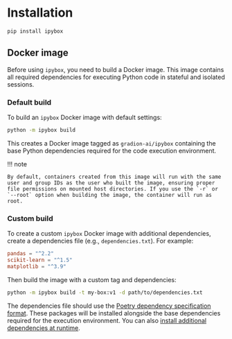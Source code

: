 # Installation

```bash
pip install ipybox
```

## Docker image

Before using `ipybox`, you need to build a Docker image. This image contains all required dependencies for executing Python code in stateful and isolated sessions.

### Default build

To build an `ipybox` Docker image with default settings:

```bash
python -m ipybox build
```

This creates a Docker image tagged as `gradion-ai/ipybox` containing the base Python dependencies required for the code execution environment.

!!! note

    By default, containers created from this image will run with the same user and group IDs as the user who built the image, ensuring proper file permissions on mounted host directories. If you use the `-r` or `--root` option when building the image, the container will run as root.

### Custom build

To create a custom `ipybox` Docker image with additional dependencies, create a dependencies file (e.g., `dependencies.txt`). For example:

```toml title="dependencies.txt"
pandas = "^2.2"
scikit-learn = "^1.5"
matplotlib = "^3.9"
```

Then build the image with a custom tag and dependencies:

```bash
python -m ipybox build -t my-box:v1 -d path/to/dependencies.txt
```

The dependencies file should use the [Poetry dependency specification format](https://python-poetry.org/docs/dependency-specification/). These packages will be installed alongside the base dependencies required for the execution environment. You can also [install additional dependencies at runtime](usage.md#installing-dependencies-at-runtime).
